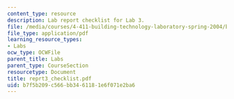 ```yaml
---
content_type: resource
description: Lab report checklist for Lab 3.
file: /media/courses/4-411-building-technology-laboratory-spring-2004/b7f5b209c566bb3461181e6f071e2ba6_reprt3_checklist.pdf
file_type: application/pdf
learning_resource_types:
- Labs
ocw_type: OCWFile
parent_title: Labs
parent_type: CourseSection
resourcetype: Document
title: reprt3_checklist.pdf
uid: b7f5b209-c566-bb34-6118-1e6f071e2ba6
---
```

